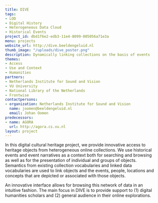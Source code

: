 ```yaml
---
title: DIVE
tags:
- LOD
- Digital History
- Heterogeneous Data Cloud
- Historical Events
project_id: dbd1f6e2-edb3-11e4-8099-005056a71e3a
menu: projects
website_url: http://dive.beeldengeluid.nl
thumb_image: "/uploads/dive_poster.png"
description: Dynamically linking collections on the basis of events
themes:
- Access
- Use and Context
- Humanities
partners:
- Netherlands Institute for Sound and Vision
- VU University
- National Library of the Netherlands
- Frontwise
contactpersons:
- organization: Netherlands Institute for Sound and Vision
  name: joomen@beeldengeluid.nl
  email: Johan Oomen
predecessors:
- name: AGORA
  url: http://agora.cs.vu.nl
layout: project
---
```


In this digital cultural heritage project, we provide innovative access to heritage objects from heterogeneous online collections. We use historical events and event narratives as a context both for searching and browsing as well as for the presentation of individual and groups of objects. Semantics from existing collection vocabularies and linked data vocabularies are used to link objects and the events, people, locations and concepts that are depicted or associated with those objects.

An innovative interface allows for browsing this network of data in an intuitive fashion. The main focus in DIVE is to provide support to (1) digital humanities scholars and (2) general audience in their online explorations.
